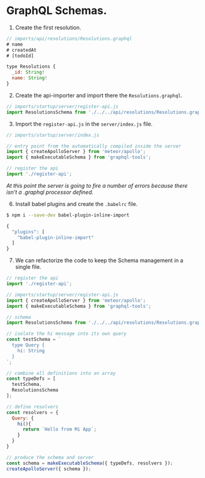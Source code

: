 # GraphQL Schemas.

1. Create the first resolution.

  ```js
  // imports/api/resolutions/Resolutions.graphql
  # name
  # createdAt
  # [todoId]

  type Resolutions {
    _id: String!
    name: String!
  }
  ```

2. Create the api-importer and import there the `Resolutions.graphql`.

  ```js
  // imports/startup/server/register-api.js
  import ResolutionsSchema from './../../api/resolutions/Resolutions.graphql';
  ```

3. Import the `register-api.js` in the `server/index.js` file.

  ```js
  // imports/startup/server/index.js

  // entry point from the automatically compiled inside the server
  import { createApolloServer } from 'meteor/apollo';
  import { makeExecutableSchema } from 'graphql-tools';

  // register the api
  import './register-api';
  ```

  *At this point the server is going to fire a number of errors because there isn't a .graphql processor defined.*

6. Install babel plugins and create the `.babelrc` file.

  ```sh
  $ npm i --save-dev babel-plugin-inline-import
  ```

  ```js
  {
    "plugins": [
      "babel-plugin-inline-import"
    ]
  }
  ```

7. We can refactorize the code to keep the Schema management in a single file.

  ```js
  // register the api
  import './register-api';
  ```

  ```js
  // imports/startup/server/register-api.js
  import { createApolloServer } from 'meteor/apollo';
  import { makeExecutableSchema } from 'graphql-tools';

  // schema
  import ResolutionsSchema from './../../api/resolutions/Resolutions.graphql';

  // isolate the hi message into its own query
  const testSchema = `
    type Query {
      hi: String
    }
  `;

  // combine all definitions into an array
  const typeDefs = [
    testSchema, 
    ResolutionsSchema
  ];

  // define resolvers
  const resolvers = {
    Query: {
      hi(){
        return `Hello from Mi App`;
      }
    }
  }

  // produce the schema and server
  const schema = makeExecutableSchema({ typeDefs, resolvers });
  createApolloServer({ schema });
  ```